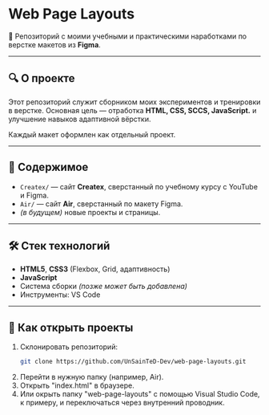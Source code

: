 # Web Page Layouts

📌 Репозиторий с моими учебными и практическими наработками по верстке макетов из **Figma**.

---

## 🔍 О проекте

Этот репозиторий служит сборником моих экспериментов и тренировки в верстке.
Основная цель — отработка **HTML, CSS, SCCS, JavaScript.** и улучшение навыков адаптивной вёрстки.

Каждый макет оформлен как отдельный проект.

---

## 📂 Содержимое

- `Createx/` — сайт **Createx**, сверстанный по учебному курсу с YouTube и Figma.
- `Air/` — сайт **Air**, сверстанный по макету Figma.
- *(в будущем)* новые проекты и страницы.

---

## 🛠️ Стек технологий

- **HTML5**, **CSS3** (Flexbox, Grid, адаптивность)
- **JavaScript**
- Система сборки *(позже может быть добавлена)*
- Инструменты: VS Code

---

## 🚀 Как открыть проекты

1. Склонировать репозиторий:
   ```bash
   git clone https://github.com/UnSainTeD-Dev/web-page-layouts.git
   ```
2. Перейти в нужную папку (например, Air).
3. Открыть "index.html" в браузере.
4. Или окрыть папку "web-page-layouts" с помощью Visual Studio Code, к примеру, и переключаться через внутренний проводник.
